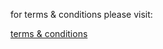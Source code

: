 for terms & conditions please visit: 

[terms & conditions](https://github.com/OAmara/react-estate/blob/master/TERMS-CONDITIONS.md)

